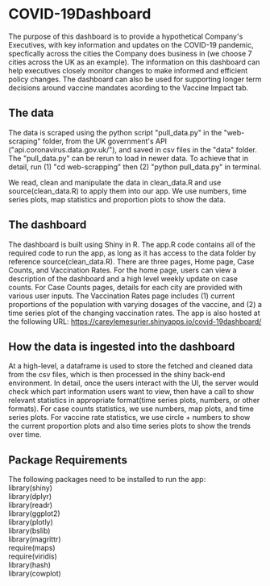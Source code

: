 # COVID-19Dashboard
The purpose of this dashboard is to provide a hypothetical Company's Executives, with key information and updates on the COVID-19 pandemic, specfically across the cities the Company does business in (we choose 7 cities across the UK as an example). The information on this dashboard can help executives closely monitor changes to make informed and efficient policy changes. The dashboard can also be used for supporting longer term decisions around vaccine mandates acording to the Vaccine Impact tab. 

## The data
The data is scraped using the python script "pull_data.py" in the "web-scraping" folder, from the UK government's API ("api.coronavirus.data.gov.uk/"), and saved in csv files in the "data" folder. The "pull_data.py" can be rerun to load in newer data. To achieve that in detail, run (1) "cd web-scrapping" then (2) "python pull_data.py" in terminal.

We read, clean and manipulate the data in clean_data.R and use source(clean_data.R) to apply them into our app. We use numbers, time series plots, map statistics and proportion plots to show the data.

## The dashboard
The dashboard is built using Shiny in R. The app.R code contains all of the required code to run the app, as long as it has access to the data folder by reference source(clean_data.R).
There are three pages, Home page, Case Counts, and Vaccination Rates. 
For the home page, users can view a description of the dashboard and a high level weekly update on case counts. For Case Counts pages, details for each city are provided with various user inputs. The Vaccination Rates page includes (1) current proportions of the population with varying dosages of the vaccine, and (2) a time series plot of the changing vaccination rates.
The app is also hosted at the following URL:  https://careylemesurier.shinyapps.io/covid-19dashboard/

## How the data is ingested into the dashboard
At a high-level, a dataframe is used to store the fetched and cleaned data from the csv files, which is then processed in the shiny back-end environment. In detail, once the users interact with the UI, the server would check which part information users want to view, then have a call to show relevant statistics in appropriate format(time series plots, numbers, or other formats). For case counts statistics, we use numbers, map plots, and time series plots. For vaccine rate statistics, we use circle + numbers to show the current proportion plots and also time series plots to show the trends over time.


## Package Requirements
The following packages need to be installed to run the app:  
library(shiny)  
library(dplyr)  
library(readr)  
library(ggplot2)  
library(plotly)  
library(bslib)  
library(magrittr)  
require(maps)  
require(viridis)  
library(hash)  
library(cowplot)  
